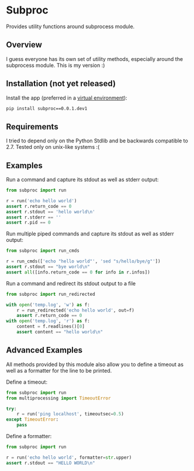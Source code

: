 # Subproc

Provides utility functions around subprocess module.

## Overview

I guess everyone has its own set of utility methods, especially around the subprocess module.
This is my version :)

## Installation (not yet released)

Install the app (preferred in a [virtual environment](https://realpython.com/python-virtual-environments-a-primer/)):

```bash
pip install subproc==0.0.1.dev1
```

## Requirements

I tried to depend only on the Python Stdlib and be backwards compatible to 2.7.
Tested only on unix-like systems :(

## Examples

Run a command and capture its stdout as well as stderr output:

```python
from subproc import run

r = run('echo hello world')
assert r.return_code == 0
assert r.stdout == 'hello world\n'
assert r.stderr == ''
assert r.pid == 0
```

Run multiple piped commands and capture its stdout as well as stderr output:

```python
from subproc import run_cmds

r = run_cmds(['echo "hello world"', 'sed "s/hello/bye/g"'])
assert r.stdout == "bye world\n"
assert all([info.return_code == 0 for info in r.infos])
```

Run a command and redirect its stdout output to a file

```python
from subproc import run_redirected

with open('temp.log', 'w') as f:
    r = run_redirected('echo hello world', out=f)
    assert r.return_code == 0
with open('temp.log', 'r') as f:
    content = f.readlines()[0]
    assert content == "hello world\n"
```

## Advanced Examples

All methods provided by this module also allow you to define a timeout
as well as a formatter for the line to be printed.

Define a timeout:

```python
from subproc import run
from multiprocessing import TimeoutError

try:
    r = run('ping localhost', timeoutsec=0.5)
except TimeoutError:
    pass
```

Define a formatter:

```python
from subproc import run

r = run('echo hello world', formatter=str.upper)
assert r.stdout == "HELLO WORLD\n"
```
